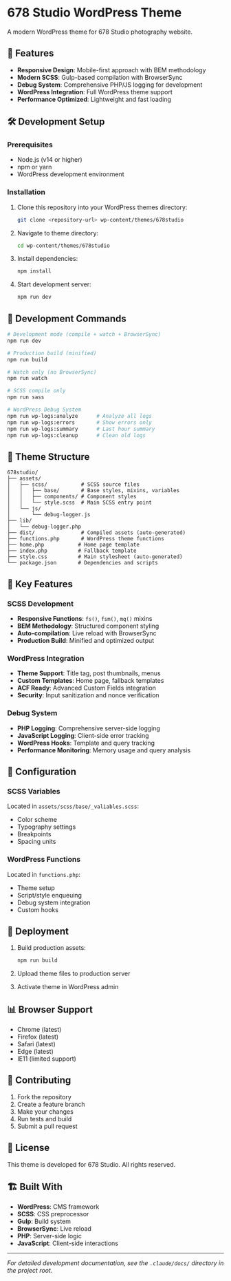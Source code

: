 # 678 Studio WordPress Theme

A modern WordPress theme for 678 Studio photography website.

## 🎯 Features

- **Responsive Design**: Mobile-first approach with BEM methodology
- **Modern SCSS**: Gulp-based compilation with BrowserSync
- **Debug System**: Comprehensive PHP/JS logging for development
- **WordPress Integration**: Full WordPress theme support
- **Performance Optimized**: Lightweight and fast loading

## 🛠️ Development Setup

### Prerequisites

- Node.js (v14 or higher)
- npm or yarn
- WordPress development environment

### Installation

1. Clone this repository into your WordPress themes directory:
   ```bash
   git clone <repository-url> wp-content/themes/678studio
   ```

2. Navigate to theme directory:
   ```bash
   cd wp-content/themes/678studio
   ```

3. Install dependencies:
   ```bash
   npm install
   ```

4. Start development server:
   ```bash
   npm run dev
   ```

## 📝 Development Commands

```bash
# Development mode (compile + watch + BrowserSync)
npm run dev

# Production build (minified)
npm run build

# Watch only (no BrowserSync)
npm run watch

# SCSS compile only
npm run sass

# WordPress Debug System
npm run wp-logs:analyze      # Analyze all logs
npm run wp-logs:errors       # Show errors only
npm run wp-logs:summary      # Last hour summary
npm run wp-logs:cleanup      # Clean old logs
```

## 🎨 Theme Structure

```
678studio/
├── assets/
│   ├── scss/           # SCSS source files
│   │   ├── base/       # Base styles, mixins, variables
│   │   ├── components/ # Component styles
│   │   └── style.scss  # Main SCSS entry point
│   └── js/
│       └── debug-logger.js
├── lib/
│   └── debug-logger.php
├── dist/               # Compiled assets (auto-generated)
├── functions.php       # WordPress theme functions
├── home.php           # Home page template
├── index.php          # Fallback template
├── style.css          # Main stylesheet (auto-generated)
└── package.json       # Dependencies and scripts
```

## 🎯 Key Features

### SCSS Development
- **Responsive Functions**: `fs()`, `fsm()`, `mq()` mixins
- **BEM Methodology**: Structured component styling
- **Auto-compilation**: Live reload with BrowserSync
- **Production Build**: Minified and optimized output

### WordPress Integration
- **Theme Support**: Title tag, post thumbnails, menus
- **Custom Templates**: Home page, fallback templates
- **ACF Ready**: Advanced Custom Fields integration
- **Security**: Input sanitization and nonce verification

### Debug System
- **PHP Logging**: Comprehensive server-side logging
- **JavaScript Logging**: Client-side error tracking
- **WordPress Hooks**: Template and query tracking
- **Performance Monitoring**: Memory usage and query analysis

## 🔧 Configuration

### SCSS Variables
Located in `assets/scss/base/_valiables.scss`:
- Color scheme
- Typography settings
- Breakpoints
- Spacing units

### WordPress Functions
Located in `functions.php`:
- Theme setup
- Script/style enqueuing
- Debug system integration
- Custom hooks

## 🚀 Deployment

1. Build production assets:
   ```bash
   npm run build
   ```

2. Upload theme files to production server
3. Activate theme in WordPress admin

## 📊 Browser Support

- Chrome (latest)
- Firefox (latest)
- Safari (latest)
- Edge (latest)
- IE11 (limited support)

## 🤝 Contributing

1. Fork the repository
2. Create a feature branch
3. Make your changes
4. Run tests and build
5. Submit a pull request

## 📄 License

This theme is developed for 678 Studio. All rights reserved.

## 🏗️ Built With

- **WordPress**: CMS framework
- **SCSS**: CSS preprocessor
- **Gulp**: Build system
- **BrowserSync**: Live reload
- **PHP**: Server-side logic
- **JavaScript**: Client-side interactions

---

*For detailed development documentation, see the `.claude/docs/` directory in the project root.*